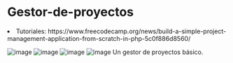 # Gestor-de-proyectos
<li> Tutoriales:<br< https://github.com/phpcontrols/phpgrid-project-management <br> https://www.freecodecamp.org/news/build-a-simple-project-management-application-from-scratch-in-php-5c0f886d8560/<br>
 
![image](https://user-images.githubusercontent.com/91051075/150091045-6669e7ac-c340-4b79-90e4-d586a97d3bdc.png)
![image](https://user-images.githubusercontent.com/91051075/150091194-44464f68-4a37-4daf-b91a-1d09d3b82ea5.png)
![image](https://user-images.githubusercontent.com/91051075/150091724-9378b81a-ab50-42cc-98ce-868a89066c33.png)
![image](https://user-images.githubusercontent.com/91051075/150092055-2f73a17d-603a-4ac8-b5db-ad06010fa800.png)
Un gestor de proyectos básico.





